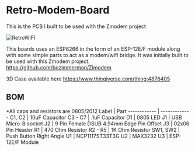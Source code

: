 # Retro-Modem-Board
This is the PCB I built to be used with the Zmodem project

![RetroWIFI](https://user-images.githubusercontent.com/8517741/120373060-c3430b80-c2cc-11eb-9010-18ad6778a848.png)

This boards uses an ESP8266 in the form of an ESP-12E/F module along with some simple parts to act as a modem/wifi bridge. It was initially built to be used with this Zmodem project. https://github.com/bozimmerman/Zimodem

3D Case available here https://www.thingiverse.com/thing:4876405

## BOM

\*All caps and resistors are 0805/2012
Label | Part
------------ | -------------
C1, C2 | 10uF Capacitor
C3 - C7 | .1uF Capacitor
D1 | 0805 LED
J1 | USB Micro-B socket
J2 | 9 Pin Female DSUB 4.94mm Edge Pin Offset
J3 | 02x06 Pin Header
R1 | 470 Ohm Resistor
R2 - R5 | 1K Ohm Resistor
SW1, SW2 | Push Button Right Angle
U1 | NCP1117ST33T3G
U2 | MAX3232
U3 | ESP-12E/F Module
